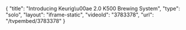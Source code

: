 {
    "title": "Introducing Keurig\u00ae 2.0 K500 Brewing System",
    "type": "solo",
    "layout": "iframe-static",
    "videoId": "3783378",
    "url": "\/tvpembed\/3783378"
}